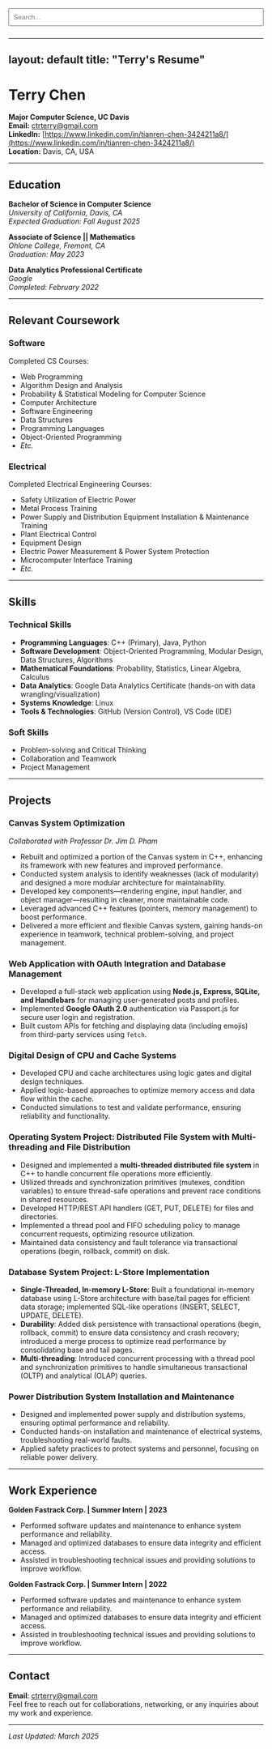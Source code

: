 <input type="text" id="searchBar" placeholder="Search..." onkeyup="searchContent()" style="width: 100%; padding: 8px; margin-bottom: 10px;">

<script>
function searchContent() {
    let input = document.getElementById("searchBar").value.toLowerCase();
    let sections = document.querySelectorAll("h2, h3"); // Search in H2 and H3 headings

    sections.forEach(section => {
        let text = section.innerText.toLowerCase();
        if (text.includes(input)) {
            section.style.display = "block";
        } else {
            section.style.display = "none";
        }
    });
}
</script>

---
layout: default
title: "Terry's Resume"
---

# Terry Chen
**Major Computer Science, UC Davis**  
**Email:** [ctrterry@gmail.com](mailto:ctrterry@gmail.com)  
**LinkedIn:** [https://www.linkedin.com/in/tianren-chen-3424211a8/](https://www.linkedin.com/in/tianren-chen-3424211a8/)  
**Location:** Davis, CA, USA

---

## Education

**Bachelor of Science in Computer Science**  
*University of California, Davis, CA*  
*Expected Graduation: Fall August 2025*

**Associate of Science || Mathematics**  
*Ohlone College, Fremont, CA*  
*Graduation: May 2023*

**Data Analytics Professional Certificate**  
*Google*  
*Completed: February 2022*


<!-- **College of Electrical Engineering**  
*Chongqing Electric Power College, Chongqing, China*  
*Graduation: June 2020* -->

---

## Relevant Coursework

### Software
Completed CS Courses:  
- Web Programming  
- Algorithm Design and Analysis  
- Probability & Statistical Modeling for Computer Science  
- Computer Architecture  
- Software Engineering  
- Data Structures  
- Programming Languages  
- Object-Oriented Programming  
- *Etc.*  

### Electrical
Completed Electrical Engineering Courses:  
- Safety Utilization of Electric Power  
- Metal Process Training  
- Power Supply and Distribution Equipment Installation & Maintenance Training  
- Plant Electrical Control  
- Equipment Design  
- Electric Power Measurement & Power System Protection  
- Microcomputer Interface Training  
- *Etc.*  

---

## Skills

### Technical Skills
- **Programming Languages**: C++ (Primary), Java, Python  
- **Software Development**: Object-Oriented Programming, Modular Design, Data Structures, Algorithms  
- **Mathematical Foundations**: Probability, Statistics, Linear Algebra, Calculus  
- **Data Analytics**: Google Data Analytics Certificate (hands-on with data wrangling/visualization)  
- **Systems Knowledge**: Linux  
- **Tools & Technologies**: GitHub (Version Control), VS Code (IDE)

### Soft Skills
- Problem-solving and Critical Thinking  
- Collaboration and Teamwork  
- Project Management

---

## Projects

### Canvas System Optimization
*Collaborated with Professor Dr. Jim D. Pham*  
- Rebuilt and optimized a portion of the Canvas system in C++, enhancing its framework with new features and improved performance.  
- Conducted system analysis to identify weaknesses (lack of modularity) and designed a more modular architecture for maintainability.  
- Developed key components—rendering engine, input handler, and object manager—resulting in cleaner, more maintainable code.  
- Leveraged advanced C++ features (pointers, memory management) to boost performance.  
- Delivered a more efficient and flexible Canvas system, gaining hands-on experience in teamwork, technical problem-solving, and project management.

### Web Application with OAuth Integration and Database Management
- Developed a full-stack web application using **Node.js, Express, SQLite, and Handlebars** for managing user-generated posts and profiles.  
- Implemented **Google OAuth 2.0** authentication via Passport.js for secure user login and registration.  
- Built custom APIs for fetching and displaying data (including emojis) from third-party services using `fetch`.

### Digital Design of CPU and Cache Systems
- Developed CPU and cache architectures using logic gates and digital design techniques.  
- Applied logic-based approaches to optimize memory access and data flow within the cache.  
- Conducted simulations to test and validate performance, ensuring reliability and functionality.

### Operating System Project: Distributed File System with Multi-threading and File Distribution
- Designed and implemented a **multi-threaded distributed file system** in C++ to handle concurrent file operations more efficiently.  
- Utilized threads and synchronization primitives (mutexes, condition variables) to ensure thread-safe operations and prevent race conditions in shared resources.  
- Developed HTTP/REST API handlers (GET, PUT, DELETE) for files and directories.  
- Implemented a thread pool and FIFO scheduling policy to manage concurrent requests, optimizing resource utilization.  
- Maintained data consistency and fault tolerance via transactional operations (begin, rollback, commit) on disk.

### Database System Project: L-Store Implementation
- **Single-Threaded, In-memory L-Store**: Built a foundational in-memory database using L-Store architecture with base/tail pages for efficient data storage; implemented SQL-like operations (INSERT, SELECT, UPDATE, DELETE).  
- **Durability**: Added disk persistence with transactional operations (begin, rollback, commit) to ensure data consistency and crash recovery; introduced a merge process to optimize read performance by consolidating base and tail pages.  
- **Multi-threading**: Introduced concurrent processing with a thread pool and synchronization primitives to handle simultaneous transactional (OLTP) and analytical (OLAP) queries.

### Power Distribution System Installation and Maintenance
- Designed and implemented power supply and distribution systems, ensuring optimal performance and reliability.  
- Conducted hands-on installation and maintenance of electrical systems, troubleshooting real-world faults.  
- Applied safety practices to protect systems and personnel, focusing on reliable power delivery.

---

## Work Experience

**Golden Fastrack Corp. | Summer Intern | 2023**  
- Performed software updates and maintenance to enhance system performance and reliability.  
- Managed and optimized databases to ensure data integrity and efficient access.  
- Assisted in troubleshooting technical issues and providing solutions to improve workflow.

**Golden Fastrack Corp. | Summer Intern | 2022**  
- Performed software updates and maintenance to enhance system performance and reliability.  
- Managed and optimized databases to ensure data integrity and efficient access.  
- Assisted in troubleshooting technical issues and providing solutions to improve workflow.

---

## Contact

**Email**: [ctrterry@gmail.com](mailto:ctrterry@gmail.com)  
Feel free to reach out for collaborations, networking, or any inquiries about my work and experience.

---

*Last Updated: March 2025*

